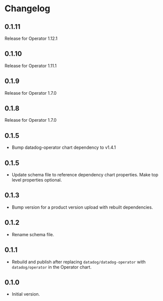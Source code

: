 # Changelog

## 0.1.11

Release for Operator 1.12.1

## 0.1.10

Release for Operator 1.11.1

## 0.1.9

Release for Operator 1.7.0

## 0.1.8

Release for Operator 1.7.0

## 0.1.5
* Bump datadog-operator chart dependency to v1.4.1

## 0.1.5
* Update schema file to reference dependency chart properties. Make top level properties optional.

## 0.1.3
* Bump version for a product version upload with rebuilt dependencies.

## 0.1.2
* Rename schema file.

## 0.1.1
* Rebuild and publish after replacing `datadog/datadog-operator` with `datadog/operator` in the Operator chart.
## 0.1.0

* Initial version.
